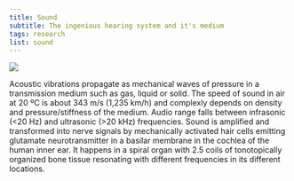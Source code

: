 ```yaml
---
title: Sound
subtitle: The ingenious hearing system and it's medium
tags: research
list: sound
---
```


<img src="./Spherical_pressure_waves.gif" >

Acoustic vibrations propagate as mechanical waves of pressure in a transmission medium such as gas, liquid or solid. The speed of sound in air at 20 ºC is about 343 m/s (1,235 km/h) and complexly depends on density and pressure/stiffness of the medium. Audio range falls between infrasonic (<20 Hz) and ultrasonic (>20 kHz) frequencies. Sound is amplified and transformed into nerve signals by mechanically activated hair cells emitting glutamate neurotransmitter in a basilar membrane in the cochlea of the human inner ear. It happens in a spiral organ with 2.5 coils of tonotopically organized bone tissue resonating with different frequencies in its different locations.